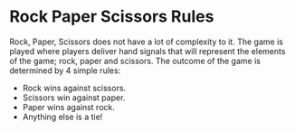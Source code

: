 # Rock Paper Scissors Rules


Rock, Paper, Scissors does not have a lot of complexity to it.
The game is played where players deliver hand signals that will represent the elements of the game;
rock, paper and scissors. The outcome of the game is determined by 4 simple rules:

- Rock wins against scissors.
- Scissors win against paper.
- Paper wins against rock.
- Anything else is a tie!
